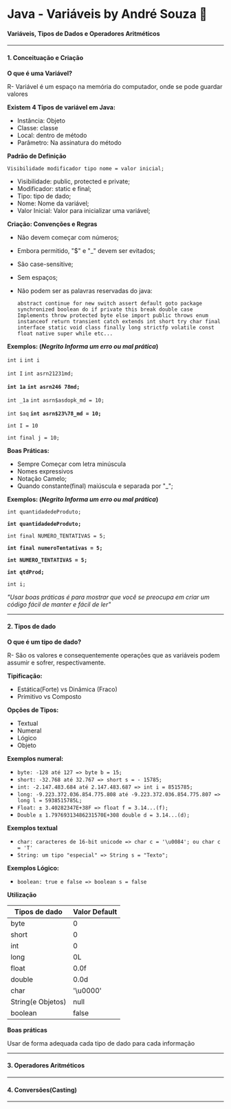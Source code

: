 # Java - Variáveis by André Souza :space_invader:



#### Variáveis, Tipos de Dados e Operadores Aritméticos

<hr>



#### 1. Conceituação e Criação

**O que é uma Variável?**

R- Variável é um espaço na memória do computador, onde se pode guardar valores



**Existem 4 Tipos de variável em Java:**

- Instância: Objeto
- Classe: classe
- Local: dentro de método
- Parâmetro: Na assinatura do método



**Padrão de Definição**

`Visibilidade modificador tipo nome = valor inicial;`

+ Visibilidade: public, protected e private;
+ Modificador: static e final;
+ Tipo:  tipo de dado;
+ Nome: Nome da variável;
+ Valor Inicial: Valor para inicializar uma variável;



**Criação: Convenções e Regras**

+ Não devem começar com números;

+ Embora permitido, "$" e "_" devem ser evitados;

+ São case-sensitive;

+ Sem espaços;

+ Não podem ser as palavras reservadas do java:

  `abstract continue for new switch assert default goto package synchronized boolean do if private this break double case Implements throw protected byte else import public throws enum instanceof return transient catch extends int short try char final interface static void class finally long strictfp volatile const float native super while etc...`

  

**Exemplos: (*Negrito Informa um erro ou mal prática*)**

`int i`                                                  `int i`

`int I`                                                  `int asrn21231md;`

**`int 1a`**                                                **`int asrn246 78md;`**

`int _1a`                                              `int asrn$asdopk_md = 10;`

`int $aq`                                              **`int asrn$23%78_md = 10;`**

`int I = 10`

`int final j = 10;`



**Boas Práticas:**

+ Sempre Começar com letra minúscula
+ Nomes expressivos
+ Notação Camelo;
+ Quando constante(final) maiúscula e separada por "_";



**Exemplos: (*Negrito Informa um erro ou mal prática*)**  

`int quantidadedeProduto;`

**`int quantidadedeProduto;`**

`int final NUMERO_TENTATIVAS = 5;`

**`int final numeroTentativas = 5;`**

**`int NUMERO_TENTATIVAS = 5;`**

**`int qtdProd;`**

`int i;`



*"Usar boas práticas é para mostrar  que você se preocupa em criar um código fácil de manter e fácil de ler"*

<hr>

#### 2. Tipos de dado

**O que é um tipo de dado?**

R- São os valores e consequentemente operações que as variáveis podem assumir e sofrer, respectivamente.



**Tipificação:**

+ Estática(Forte) vs Dinâmica (Fraco)
+ Primitivo vs Composto



**Opções de Tipos:**

+ Textual
+ Numeral 
+ Lógico
+ Objeto



**Exemplos numeral:**

+ `byte: -128 até 127 => byte b = 15;`
+ `short: -32.768 até 32.767 => short s = - 15785;`
+ `int: -2.147.483.684 até 2.147.483.687 => int i = 8515785;`
+ `long: -9.223.372.036.854.775.808 até -9.223.372.036.854.775.807 => long l = 5938515785L;`
+ `Float: ± 3.40282347E+38F => float f = 3.14...(f);`
+ `Double ± 1.79769313486231570E+308 double d = 3.14...(d);`

**Exemplos textual**

+ `char: caracteres de 16-bit unicode => char c = '\u0084'; ou char c = 'T'`
+ `String: um tipo "especial" => String s = "Texto";`

**Exemplos Lógico:**

+ `boolean: true e false => boolean s = false`

**Utilização**

| Tipos de dado     | Valor Default |
| ----------------- | ------------- |
| byte              | 0             |
| short             | 0             |
| int               | 0             |
| long              | 0L            |
| float             | 0.0f          |
| double            | 0.0d          |
| char              | '\u0000'      |
| String(e Objetos) | null          |
| boolean           | false         |

**Boas práticas**

Usar de forma adequada cada tipo de dado para cada informação 



<hr>

#### 3. Operadores Aritméticos

<hr>

#### 4. Conversões(Casting)

<hr>



